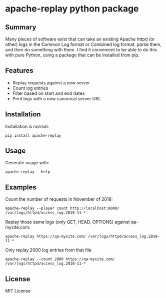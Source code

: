 # apache-replay python package

## Summary

Many pieces of software exist that can take an existing Apache httpd (or other)
logs in the Common Log format or Combined log format, parse them, and then do
something with them.   I find it convenient to be able to do this with pure
Python, using a package that can be installed from pip.

## Features

- Replay requests against a new server
- Count log entries
- Filter based on start and end dates
- Print logs with a new canonical server URL

## Installation

Installation is normal:

    pip install apache-replay

## Usage

Generate usage with:

    apache-replay --help

## Examples

Count the number of requests in November of 2018:

    apache-replay --player count http://localhost:8000/ /var/logs/httpd/access_log.2018-11-*

Replay those same logs (only GET, HEAD, OPTIONS) against qa-mysite.com:

    apache-replay https://qa-mysite.com/ /var/logs/httpd/access_log.2018-11-*

Only replay 2000 log entries from that file

    apache-replay --count 2000 https://qa-mysite.com/ /var/logs/httpd/access_log.2018-11-*

## License

MIT License
